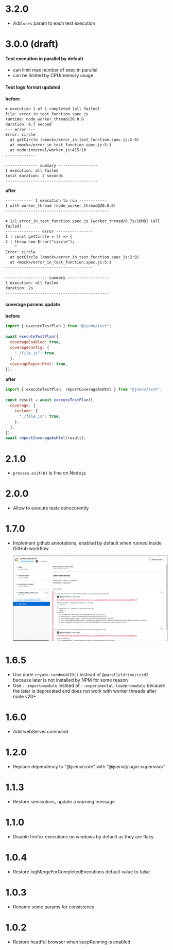 # 3.2.0

- Add `uses` param to each test execution

# 3.0.0 (draft)

#### Test execution in parallel by default

- can limit max number of exec in parallel
- can be limited by CPU/memory usage

#### Test logs format updated

**before**

```console
✖ execution 1 of 1 completed (all failed)
file: error_in_test_function.spec.js
runtime: node_worker_thread/20.0.0
duration: 0.7 second
--- error ---
Error: circle
  at getCircle (<mock>/error_in_test_function.spec.js:2:9)
  at <mock>/error_in_test_function.spec.js:5:1
  at node:internal/worker.js:415:10
-------------

-------------- summary -----------------
1 execution: all failed
total duration: 2 seconds
----------------------------------------
```

**after**

```console
------------ 1 execution to run ------------
1 with worker_thread (node_worker_thread@20.0.0)
---------------------------------------------

✖ 1/1 error_in_test_function.spec.js [worker_thread/0.7s/10MB] (all failed)
--------------- error ----------------
1 | const getCircle = () => {
2 | throw new Error("circle");
    ^
Error: circle
  at getCircle (<mock>/error_in_test_function.spec.js:2:9)
  at <mock>/error_in_test_function.spec.js:5:1
--------------------------------------

------------------ summary ------------------
1 execution: all failed
duration: 2s
---------------------------------------------
```

#### coverage params update

**before**

```js
import { executeTestPlan } from "@jsenv/test";

await executeTestPlan({
  coverageEnabled: true,
  coverageConfig: {
    "./file.js": true,
  },
  coverageReportHtml: true,
});
```

**after**

```js
import { executeTestPlan, reportCoverageAsHtml } from "@jsenv/test";

const result = await executeTestPlan({
  coverage: {
    include: {
      "./file.js": true,
    },
  },
});
await reportCoverageAsHtml(result);
```

# 2.1.0

- `process.exit(0)` is fine on Node.js

# 2.0.0

- Allow to execute tests conccurently

# 1.7.0

- Implement github annotations, enabled by default when runned inside GitHub workflow

  ![img](./docs/github_annotation.png)

# 1.6.5

- Use node `crypto.randomUUID()` instead of `@paralleldrive/cuid2` because later is not installed by NPM for some reason
- Use `--import=module` instead of `--experimental-loader=module` because the later is deprecated and does not work with worker threads after node v20+

# 1.6.0

- Add webServer.command

# 1.2.0

- Replace dependency to "@jsenv/core" with "@jsenv/plugin-supervisor"

# 1.1.3

- Restore semicolons, update a warning message

# 1.1.0

- Disable firefox executions on windows by default as they are flaky

# 1.0.4

- Restore logMergeForCompletedExecutions default value to false

# 1.0.3

- Rename some params for consistency

# 1.0.2

- Restore headful browser when keepRunning is enabled
